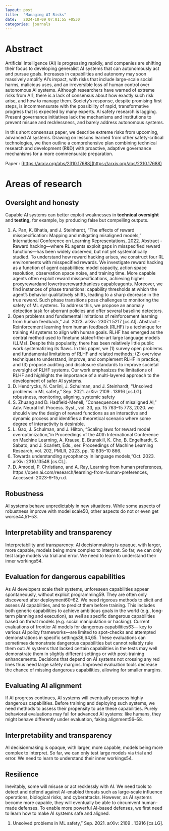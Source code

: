 ```yaml
---
layout: post
title:  "Managing AI Risks"
date:   2024-10-09 07:01:55 +0530
categories: journals
---
```

# Abstract

Artificial Intelligence (AI) is progressing rapidly, and companies are shifting their focus to developing generalist AI systems that can autonomously act and pursue goals. Increases in capabilities and autonomy may soon massively amplify AI’s impact, with risks that include large-scale social harms, malicious uses, and an irreversible loss of human control over autonomous AI systems. Although researchers have warned of extreme risks from AI1, there is a lack of consensus about how exactly such risk arise, and how to manage them.
Society’s response, despite promising first steps, is incommensurate with the possibility of rapid, transformative progress that is expected by many experts. AI safety research is lagging. Present governance initiatives lack the mechanisms and institutions to prevent misuse and recklessness, and barely address autonomous systems. 

In this short consensus paper, we describe extreme risks from upcoming, advanced AI systems. Drawing on lessons learned from other safety-critical technologies, we then outline a comprehensive plan combining technical research and development (R&D) with proactive, adaptive governance mechanisms for a more commensurate preparation.

Paper : [https://arxiv.org/abs/2310.17688](https://arxiv.org/abs/2310.17688)

# Areas of research

## Oversight and honesty

Capable AI systems can better exploit weaknesses in **technical oversight** and **testing,** for example, by producing false but compelling outputs. 

1. A. Pan, K. Bhatia, and J. Steinhardt, “The effects of reward misspecification: Mapping and mitigating misaligned models,” International Conference on Learning Representations, 2022.
   Abstract - Reward hacking—where RL agents exploit gaps in misspecified reward functions—has been widely observed, but not yet systematically studied. To understand how reward hacking arises, we construct four RL environments with misspecified rewards. We investigate reward hacking as a function of agent capabilities: model capacity, action space resolution, observation space noise, and training time. More capable agents often exploit reward misspecifications, achieving higher proxyrewardand lowertruerewardthanless capableagents. Moreover, we find instances of phase transitions: capability thresholds at which the agent’s behavior qualitatively shifts, leading to a sharp decrease in the true reward. Such phase transitions pose challenges to monitoring the safety of ML systems. To address this, we propose an anomaly detection task for aberrant policies and offer several baseline detectors.
2. Open problems and fundamental limitations of reinforcement learning from human feedback,” Jul. 2023. arXiv: 2307.1 5217 [cs.AI].
   Abstract - Reinforcement learning from human feedback (RLHF) is a technique for training AI systems to align with human goals. RLHF has emerged as the central method used to finetune stateof-the-art large language models (LLMs). Despite this popularity, there has been relatively little public work systematizing its flaws. In this paper, we (1) survey open problems and fundamental limitations of RLHF and related methods; (2) overview techniques to understand, improve, and complement RLHF in practice; and (3) propose auditing and disclosure standards to improve societal oversight of RLHF systems. Our work emphasizes the limitations of RLHF and highlights the importance of a multi-layered approach to the development of safer AI systems.
3. D. Hendrycks, N. Carlini, J. Schulman, and J. Steinhardt, “Unsolved problems in ML safety,” Sep. 2021. arXiv: 2109 . 13916 [cs.LG].
   robustness, monitoring, aligning, systemic safety
4. S. Zhuang and D. Hadfield-Menell, “Consequences of misaligned AI,” Adv. Neural Inf. Process. Syst., vol. 33, pp. 15 763–15 773, 2020.
   we should view the design of reward functions as an interactive and dynamic process and identifies a theoretical scenario where some degree of interactivity is desirable.
5. L. Gao, J. Schulman, and J. Hilton, “Scaling laws for reward model overoptimization,”in Proceedings of the 40th International Conference on Machine Learning, A. Krause, E. Brunskill, K. Cho, B. Engelhardt, S. Sabato, and J. Scarlett, Eds., ser. Proceedings of Machine Learning Research, vol. 202, PMLR, 2023, pp. 10 835–10 866.
6. Towards understanding sycophancy in language models,”Oct. 2023. arXiv: 2310.13548 [cs.CL].
7. D. Amodei, P. Christiano, and A. Ray, Learning from human preferences, https://open ai.com/research/learning-from-human-preferences, Accessed: 2023-9-15,n.d.

## Robustness 

AI systems behave unpredictably in new situations. While some aspects of robustness improve with model scale50, other aspects do not or even get worse44,51–53.

## Interpretability and transparency

Interpretability and transparency: AI decisionmaking is opaque, with larger, more capable, models being more complex to interpret. So far, we can only test large models via trial and error. We need to learn to understand their inner workings54.

## Evaluation for dangerous capabilities

As AI developers scale their systems, unforeseen capabilities appear spontaneously, without explicit programming59. They are often only discovered after deployment60–62. We need rigorous methods to elicit and assess AI capabilities, and to predict them before training. This includes both generic capabilities
to achieve ambitious goals in the world (e.g., long-term planning and execution), as well as specific dangerous capabilities based on threat models (e.g. social manipulation or hacking). Current evaluations of frontier AI models for dangerous capabilities63— key to various AI policy frameworks—are limited to spot-checks and attempted demonstrations in specific settings36,64,65. These evaluations can sometimes demonstrate dangerous capabilities but cannot reliably rule them out: AI systems that lacked certain capabilities in the tests may well demonstrate them in slightly different settings or with post-training enhancements. Decisions that depend on AI systems not crossing any red lines thus need large safety margins. Improved evaluation tools decrease the chance of missing dangerous capabilities, allowing for smaller margins.

## Evaluating AI alignment

If AI progress continues, AI systems will eventually possess highly dangerous capabilities. Before training and deploying such systems, we need methods to assess their propensity to use these capabilities. Purely behavioral evaluations may fail for advanced AI systems: like humans, they might behave differently under evaluation, faking alignment56–58.

## Interpretability and transparency

AI decisionmaking is opaque, with larger, more capable, models being more complex to interpret. So far, we can only test large models via trial and error. We need to learn to understand their inner workings54.

## Resilience 

Inevitably, some will misuse or act recklessly with AI. We need tools to detect and defend against AI-enabled threats such as large-scale influence operations, biological risks, and cyberattacks. However, as AI systems become more capable, they will eventually be able to circumvent human-made defenses. To enable more powerful AI-based defenses, we first need to learn how to make AI systems safe and aligned. 

1. Unsolved problems in ML safety,” Sep. 2021. arXiv: 2109 . 13916 [cs.LG].
